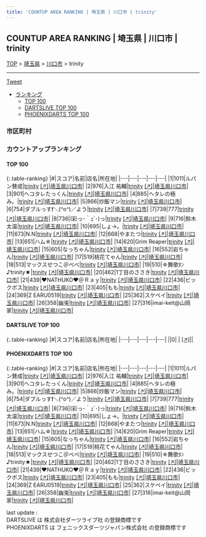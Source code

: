 ```yaml
---
title: 'COUNTUP AREA RANKING | 埼玉県 | 川口市 | trinity'
---
```

## COUNTUP AREA RANKING | 埼玉県 | 川口市 | trinity

[TOP](/darts/rank/) > [埼玉県](/darts/rank/埼玉県/) > [川口市](/darts/rank/埼玉県/川口市/) > trinity

___

<a href="https://twitter.com/share?ref_src=twsrc%5Etfw" data-text="COUNTUP AREA RANKING | 埼玉県川口市trinity" class="twitter-share-button" data-hashtags="DARTSLIVE,PHOENIXDARTS,darts,ダーツ" data-show-count="false">Tweet</a>

* [ランキング](#カウントアップランキング)
    * [TOP 100](#top-100)
    * [DARTSLIVE TOP 100](#dartslive-top-100)
    * [PHOENIXDARTS TOP 100](#phoenixdarts-top-100)

### 市区町村

<ul>

</ul>

### カウントアップランキング

#### TOP 100



{:.table-ranking}
|#|スコア|名前|店名|所在地|
|---|---|---|---|---|
|1|1011|<span class="rank-name-pd">ルパン賛成</span>|<a href="/darts/rank/shops/87521.html">trinity</a> <a href="https://vs.phoenixdarts.com/jp/shop/shopDetailInfo/s_87521?s_seq=87521">[↗]</a>|<a href="/darts/rank/埼玉県/川口市">埼玉県川口市</a>|
|2|976|<span class="rank-name-pd">入江 祐輔</span>|<a href="/darts/rank/shops/87521.html">trinity</a> <a href="https://vs.phoenixdarts.com/jp/shop/shopDetailInfo/s_87521?s_seq=87521">[↗]</a>|<a href="/darts/rank/埼玉県/川口市">埼玉県川口市</a>|
|3|901|<span class="rank-name-pd">ヘコタレたっくん</span>|<a href="/darts/rank/shops/87521.html">trinity</a> <a href="https://vs.phoenixdarts.com/jp/shop/shopDetailInfo/s_87521?s_seq=87521">[↗]</a>|<a href="/darts/rank/埼玉県/川口市">埼玉県川口市</a>|
|4|885|<span class="rank-name-pd">ヘタレの極み。</span>|<a href="/darts/rank/shops/87521.html">trinity</a> <a href="https://vs.phoenixdarts.com/jp/shop/shopDetailInfo/s_87521?s_seq=87521">[↗]</a>|<a href="/darts/rank/埼玉県/川口市">埼玉県川口市</a>|
|5|866|<span class="rank-name-pd">炒飯マン</span>|<a href="/darts/rank/shops/87521.html">trinity</a> <a href="https://vs.phoenixdarts.com/jp/shop/shopDetailInfo/s_87521?s_seq=87521">[↗]</a>|<a href="/darts/rank/埼玉県/川口市">埼玉県川口市</a>|
|6|754|<span class="rank-name-pd">ダブルっす❗＼(^o^)／よう</span>|<a href="/darts/rank/shops/87521.html">trinity</a> <a href="https://vs.phoenixdarts.com/jp/shop/shopDetailInfo/s_87521?s_seq=87521">[↗]</a>|<a href="/darts/rank/埼玉県/川口市">埼玉県川口市</a>|
|7|739|<span class="rank-name-pd">777</span>|<a href="/darts/rank/shops/87521.html">trinity</a> <a href="https://vs.phoenixdarts.com/jp/shop/shopDetailInfo/s_87521?s_seq=87521">[↗]</a>|<a href="/darts/rank/埼玉県/川口市">埼玉県川口市</a>|
|8|736|<span class="rank-name-pd">(彩っ･｀ｪ´･)っ</span>|<a href="/darts/rank/shops/87521.html">trinity</a> <a href="https://vs.phoenixdarts.com/jp/shop/shopDetailInfo/s_87521?s_seq=87521">[↗]</a>|<a href="/darts/rank/埼玉県/川口市">埼玉県川口市</a>|
|9|716|<span class="rank-name-pd">鈴木 太温</span>|<a href="/darts/rank/shops/87521.html">trinity</a> <a href="https://vs.phoenixdarts.com/jp/shop/shopDetailInfo/s_87521?s_seq=87521">[↗]</a>|<a href="/darts/rank/埼玉県/川口市">埼玉県川口市</a>|
|10|695|<span class="rank-name-pd">しょ→。</span>|<a href="/darts/rank/shops/87521.html">trinity</a> <a href="https://vs.phoenixdarts.com/jp/shop/shopDetailInfo/s_87521?s_seq=87521">[↗]</a>|<a href="/darts/rank/埼玉県/川口市">埼玉県川口市</a>|
|11|673|<span class="rank-name-pd">N.N</span>|<a href="/darts/rank/shops/87521.html">trinity</a> <a href="https://vs.phoenixdarts.com/jp/shop/shopDetailInfo/s_87521?s_seq=87521">[↗]</a>|<a href="/darts/rank/埼玉県/川口市">埼玉県川口市</a>|
|12|668|<span class="rank-name-pd">やまたつ</span>|<a href="/darts/rank/shops/87521.html">trinity</a> <a href="https://vs.phoenixdarts.com/jp/shop/shopDetailInfo/s_87521?s_seq=87521">[↗]</a>|<a href="/darts/rank/埼玉県/川口市">埼玉県川口市</a>|
|13|651|<span class="rank-name-pd">ハム☆</span>|<a href="/darts/rank/shops/87521.html">trinity</a> <a href="https://vs.phoenixdarts.com/jp/shop/shopDetailInfo/s_87521?s_seq=87521">[↗]</a>|<a href="/darts/rank/埼玉県/川口市">埼玉県川口市</a>|
|14|620|<span class="rank-name-pd">Grim  Reaper</span>|<a href="/darts/rank/shops/87521.html">trinity</a> <a href="https://vs.phoenixdarts.com/jp/shop/shopDetailInfo/s_87521?s_seq=87521">[↗]</a>|<a href="/darts/rank/埼玉県/川口市">埼玉県川口市</a>|
|15|605|<span class="rank-name-pd">なっちゃん</span>|<a href="/darts/rank/shops/87521.html">trinity</a> <a href="https://vs.phoenixdarts.com/jp/shop/shopDetailInfo/s_87521?s_seq=87521">[↗]</a>|<a href="/darts/rank/埼玉県/川口市">埼玉県川口市</a>|
|16|552|<span class="rank-name-pd">岩ちゃん</span>|<a href="/darts/rank/shops/87521.html">trinity</a> <a href="https://vs.phoenixdarts.com/jp/shop/shopDetailInfo/s_87521?s_seq=87521">[↗]</a>|<a href="/darts/rank/埼玉県/川口市">埼玉県川口市</a>|
|17|519|<span class="rank-name-pd">桃花てゃん</span>|<a href="/darts/rank/shops/87521.html">trinity</a> <a href="https://vs.phoenixdarts.com/jp/shop/shopDetailInfo/s_87521?s_seq=87521">[↗]</a>|<a href="/darts/rank/埼玉県/川口市">埼玉県川口市</a>|
|18|513|<span class="rank-name-pd">マックスせつこ＠べべ</span>|<a href="/darts/rank/shops/87521.html">trinity</a> <a href="https://vs.phoenixdarts.com/jp/shop/shopDetailInfo/s_87521?s_seq=87521">[↗]</a>|<a href="/darts/rank/埼玉県/川口市">埼玉県川口市</a>|
|19|510|<span class="rank-name-pd">☆舞歌ﾀﾝ♪trinity★</span>|<a href="/darts/rank/shops/87521.html">trinity</a> <a href="https://vs.phoenixdarts.com/jp/shop/shopDetailInfo/s_87521?s_seq=87521">[↗]</a>|<a href="/darts/rank/埼玉県/川口市">埼玉県川口市</a>|
|20|462|<span class="rank-name-pd">1丁目のささき</span>|<a href="/darts/rank/shops/87521.html">trinity</a> <a href="https://vs.phoenixdarts.com/jp/shop/shopDetailInfo/s_87521?s_seq=87521">[↗]</a>|<a href="/darts/rank/埼玉県/川口市">埼玉県川口市</a>|
|21|439|<span class="rank-name-pd">♥️NATHUKO♥️＠Ｒａｙ</span>|<a href="/darts/rank/shops/87521.html">trinity</a> <a href="https://vs.phoenixdarts.com/jp/shop/shopDetailInfo/s_87521?s_seq=87521">[↗]</a>|<a href="/darts/rank/埼玉県/川口市">埼玉県川口市</a>|
|22|436|<span class="rank-name-pd">ビックボス</span>|<a href="/darts/rank/shops/87521.html">trinity</a> <a href="https://vs.phoenixdarts.com/jp/shop/shopDetailInfo/s_87521?s_seq=87521">[↗]</a>|<a href="/darts/rank/埼玉県/川口市">埼玉県川口市</a>|
|23|405|<span class="rank-name-pd">もも</span>|<a href="/darts/rank/shops/87521.html">trinity</a> <a href="https://vs.phoenixdarts.com/jp/shop/shopDetailInfo/s_87521?s_seq=87521">[↗]</a>|<a href="/darts/rank/埼玉県/川口市">埼玉県川口市</a>|
|24|369|<span class="rank-name-pd">Z EARU0519</span>|<a href="/darts/rank/shops/87521.html">trinity</a> <a href="https://vs.phoenixdarts.com/jp/shop/shopDetailInfo/s_87521?s_seq=87521">[↗]</a>|<a href="/darts/rank/埼玉県/川口市">埼玉県川口市</a>|
|25|362|<span class="rank-name-pd">スケペイ</span>|<a href="/darts/rank/shops/87521.html">trinity</a> <a href="https://vs.phoenixdarts.com/jp/shop/shopDetailInfo/s_87521?s_seq=87521">[↗]</a>|<a href="/darts/rank/埼玉県/川口市">埼玉県川口市</a>|
|26|358|<span class="rank-name-pd">幽兎</span>|<a href="/darts/rank/shops/87521.html">trinity</a> <a href="https://vs.phoenixdarts.com/jp/shop/shopDetailInfo/s_87521?s_seq=87521">[↗]</a>|<a href="/darts/rank/埼玉県/川口市">埼玉県川口市</a>|
|27|316|<span class="rank-name-pd">imai-keit@山岡家</span>|<a href="/darts/rank/shops/87521.html">trinity</a> <a href="https://vs.phoenixdarts.com/jp/shop/shopDetailInfo/s_87521?s_seq=87521">[↗]</a>|<a href="/darts/rank/埼玉県/川口市">埼玉県川口市</a>|


#### DARTSLIVE TOP 100



{:.table-ranking}
|#|スコア|名前|店名|所在地|
|---|---|---|---|---|
||0|<span class="rank-name-dl"> </span>|<a href="/darts/rank/shops/.html"></a> <a href="">[↗]</a>|<a href="/darts/rank//"></a>|


#### PHOENIXDARTS TOP 100



{:.table-ranking}
|#|スコア|名前|店名|所在地|
|---|---|---|---|---|
|1|1011|<span class="rank-name-pd">ルパン賛成</span>|<a href="/darts/rank/shops/87521.html">trinity</a> <a href="https://vs.phoenixdarts.com/jp/shop/shopDetailInfo/s_87521?s_seq=87521">[↗]</a>|<a href="/darts/rank/埼玉県/川口市">埼玉県川口市</a>|
|2|976|<span class="rank-name-pd">入江 祐輔</span>|<a href="/darts/rank/shops/87521.html">trinity</a> <a href="https://vs.phoenixdarts.com/jp/shop/shopDetailInfo/s_87521?s_seq=87521">[↗]</a>|<a href="/darts/rank/埼玉県/川口市">埼玉県川口市</a>|
|3|901|<span class="rank-name-pd">ヘコタレたっくん</span>|<a href="/darts/rank/shops/87521.html">trinity</a> <a href="https://vs.phoenixdarts.com/jp/shop/shopDetailInfo/s_87521?s_seq=87521">[↗]</a>|<a href="/darts/rank/埼玉県/川口市">埼玉県川口市</a>|
|4|885|<span class="rank-name-pd">ヘタレの極み。</span>|<a href="/darts/rank/shops/87521.html">trinity</a> <a href="https://vs.phoenixdarts.com/jp/shop/shopDetailInfo/s_87521?s_seq=87521">[↗]</a>|<a href="/darts/rank/埼玉県/川口市">埼玉県川口市</a>|
|5|866|<span class="rank-name-pd">炒飯マン</span>|<a href="/darts/rank/shops/87521.html">trinity</a> <a href="https://vs.phoenixdarts.com/jp/shop/shopDetailInfo/s_87521?s_seq=87521">[↗]</a>|<a href="/darts/rank/埼玉県/川口市">埼玉県川口市</a>|
|6|754|<span class="rank-name-pd">ダブルっす❗＼(^o^)／よう</span>|<a href="/darts/rank/shops/87521.html">trinity</a> <a href="https://vs.phoenixdarts.com/jp/shop/shopDetailInfo/s_87521?s_seq=87521">[↗]</a>|<a href="/darts/rank/埼玉県/川口市">埼玉県川口市</a>|
|7|739|<span class="rank-name-pd">777</span>|<a href="/darts/rank/shops/87521.html">trinity</a> <a href="https://vs.phoenixdarts.com/jp/shop/shopDetailInfo/s_87521?s_seq=87521">[↗]</a>|<a href="/darts/rank/埼玉県/川口市">埼玉県川口市</a>|
|8|736|<span class="rank-name-pd">(彩っ･｀ｪ´･)っ</span>|<a href="/darts/rank/shops/87521.html">trinity</a> <a href="https://vs.phoenixdarts.com/jp/shop/shopDetailInfo/s_87521?s_seq=87521">[↗]</a>|<a href="/darts/rank/埼玉県/川口市">埼玉県川口市</a>|
|9|716|<span class="rank-name-pd">鈴木 太温</span>|<a href="/darts/rank/shops/87521.html">trinity</a> <a href="https://vs.phoenixdarts.com/jp/shop/shopDetailInfo/s_87521?s_seq=87521">[↗]</a>|<a href="/darts/rank/埼玉県/川口市">埼玉県川口市</a>|
|10|695|<span class="rank-name-pd">しょ→。</span>|<a href="/darts/rank/shops/87521.html">trinity</a> <a href="https://vs.phoenixdarts.com/jp/shop/shopDetailInfo/s_87521?s_seq=87521">[↗]</a>|<a href="/darts/rank/埼玉県/川口市">埼玉県川口市</a>|
|11|673|<span class="rank-name-pd">N.N</span>|<a href="/darts/rank/shops/87521.html">trinity</a> <a href="https://vs.phoenixdarts.com/jp/shop/shopDetailInfo/s_87521?s_seq=87521">[↗]</a>|<a href="/darts/rank/埼玉県/川口市">埼玉県川口市</a>|
|12|668|<span class="rank-name-pd">やまたつ</span>|<a href="/darts/rank/shops/87521.html">trinity</a> <a href="https://vs.phoenixdarts.com/jp/shop/shopDetailInfo/s_87521?s_seq=87521">[↗]</a>|<a href="/darts/rank/埼玉県/川口市">埼玉県川口市</a>|
|13|651|<span class="rank-name-pd">ハム☆</span>|<a href="/darts/rank/shops/87521.html">trinity</a> <a href="https://vs.phoenixdarts.com/jp/shop/shopDetailInfo/s_87521?s_seq=87521">[↗]</a>|<a href="/darts/rank/埼玉県/川口市">埼玉県川口市</a>|
|14|620|<span class="rank-name-pd">Grim  Reaper</span>|<a href="/darts/rank/shops/87521.html">trinity</a> <a href="https://vs.phoenixdarts.com/jp/shop/shopDetailInfo/s_87521?s_seq=87521">[↗]</a>|<a href="/darts/rank/埼玉県/川口市">埼玉県川口市</a>|
|15|605|<span class="rank-name-pd">なっちゃん</span>|<a href="/darts/rank/shops/87521.html">trinity</a> <a href="https://vs.phoenixdarts.com/jp/shop/shopDetailInfo/s_87521?s_seq=87521">[↗]</a>|<a href="/darts/rank/埼玉県/川口市">埼玉県川口市</a>|
|16|552|<span class="rank-name-pd">岩ちゃん</span>|<a href="/darts/rank/shops/87521.html">trinity</a> <a href="https://vs.phoenixdarts.com/jp/shop/shopDetailInfo/s_87521?s_seq=87521">[↗]</a>|<a href="/darts/rank/埼玉県/川口市">埼玉県川口市</a>|
|17|519|<span class="rank-name-pd">桃花てゃん</span>|<a href="/darts/rank/shops/87521.html">trinity</a> <a href="https://vs.phoenixdarts.com/jp/shop/shopDetailInfo/s_87521?s_seq=87521">[↗]</a>|<a href="/darts/rank/埼玉県/川口市">埼玉県川口市</a>|
|18|513|<span class="rank-name-pd">マックスせつこ＠べべ</span>|<a href="/darts/rank/shops/87521.html">trinity</a> <a href="https://vs.phoenixdarts.com/jp/shop/shopDetailInfo/s_87521?s_seq=87521">[↗]</a>|<a href="/darts/rank/埼玉県/川口市">埼玉県川口市</a>|
|19|510|<span class="rank-name-pd">☆舞歌ﾀﾝ♪trinity★</span>|<a href="/darts/rank/shops/87521.html">trinity</a> <a href="https://vs.phoenixdarts.com/jp/shop/shopDetailInfo/s_87521?s_seq=87521">[↗]</a>|<a href="/darts/rank/埼玉県/川口市">埼玉県川口市</a>|
|20|462|<span class="rank-name-pd">1丁目のささき</span>|<a href="/darts/rank/shops/87521.html">trinity</a> <a href="https://vs.phoenixdarts.com/jp/shop/shopDetailInfo/s_87521?s_seq=87521">[↗]</a>|<a href="/darts/rank/埼玉県/川口市">埼玉県川口市</a>|
|21|439|<span class="rank-name-pd">♥️NATHUKO♥️＠Ｒａｙ</span>|<a href="/darts/rank/shops/87521.html">trinity</a> <a href="https://vs.phoenixdarts.com/jp/shop/shopDetailInfo/s_87521?s_seq=87521">[↗]</a>|<a href="/darts/rank/埼玉県/川口市">埼玉県川口市</a>|
|22|436|<span class="rank-name-pd">ビックボス</span>|<a href="/darts/rank/shops/87521.html">trinity</a> <a href="https://vs.phoenixdarts.com/jp/shop/shopDetailInfo/s_87521?s_seq=87521">[↗]</a>|<a href="/darts/rank/埼玉県/川口市">埼玉県川口市</a>|
|23|405|<span class="rank-name-pd">もも</span>|<a href="/darts/rank/shops/87521.html">trinity</a> <a href="https://vs.phoenixdarts.com/jp/shop/shopDetailInfo/s_87521?s_seq=87521">[↗]</a>|<a href="/darts/rank/埼玉県/川口市">埼玉県川口市</a>|
|24|369|<span class="rank-name-pd">Z EARU0519</span>|<a href="/darts/rank/shops/87521.html">trinity</a> <a href="https://vs.phoenixdarts.com/jp/shop/shopDetailInfo/s_87521?s_seq=87521">[↗]</a>|<a href="/darts/rank/埼玉県/川口市">埼玉県川口市</a>|
|25|362|<span class="rank-name-pd">スケペイ</span>|<a href="/darts/rank/shops/87521.html">trinity</a> <a href="https://vs.phoenixdarts.com/jp/shop/shopDetailInfo/s_87521?s_seq=87521">[↗]</a>|<a href="/darts/rank/埼玉県/川口市">埼玉県川口市</a>|
|26|358|<span class="rank-name-pd">幽兎</span>|<a href="/darts/rank/shops/87521.html">trinity</a> <a href="https://vs.phoenixdarts.com/jp/shop/shopDetailInfo/s_87521?s_seq=87521">[↗]</a>|<a href="/darts/rank/埼玉県/川口市">埼玉県川口市</a>|
|27|316|<span class="rank-name-pd">imai-keit@山岡家</span>|<a href="/darts/rank/shops/87521.html">trinity</a> <a href="https://vs.phoenixdarts.com/jp/shop/shopDetailInfo/s_87521?s_seq=87521">[↗]</a>|<a href="/darts/rank/埼玉県/川口市">埼玉県川口市</a>|


<div class="footer border-top border-gray-light mt-5 pt-3 text-right text-gray">
    last update : <span style="font-weight: italic" id="foot_last_modified"></span><br />
    DARTSLIVE は 株式会社ダーツライブ社 の登録商標です<br />
    PHOENIXDARTS は フェニックスダーツジャパン株式会社 の登録商標です<br />
</div>

<script src="https://cdnjs.cloudflare.com/ajax/libs/jquery.tablesorter/2.31.3/js/jquery.tablesorter.min.js" integrity="sha512-qzgd5cYSZcosqpzpn7zF2ZId8f/8CHmFKZ8j7mU4OUXTNRd5g+ZHBPsgKEwoqxCtdQvExE5LprwwPAgoicguNg==" crossorigin="anonymous" referrerpolicy="no-referrer"></script>
<link rel="stylesheet" href="https://cdnjs.cloudflare.com/ajax/libs/jquery.tablesorter/2.31.3/css/theme.default.min.css" integrity="sha512-wghhOJkjQX0Lh3NSWvNKeZ0ZpNn+SPVXX1Qyc9OCaogADktxrBiBdKGDoqVUOyhStvMBmJQ8ZdMHiR3wuEq8+w==" crossorigin="anonymous" referrerpolicy="no-referrer" />
<script>
$(function() {
    $(".table-ranking").tablesorter({sortList:[[0, 0]]});
    $("#foot_last_modified").text(formatDate(new Date(document.lastModified), 'yyyy-MM-dd HH:mm:ss'));
});
</script>

<script async src="https://platform.twitter.com/widgets.js" charset="utf-8"></script>